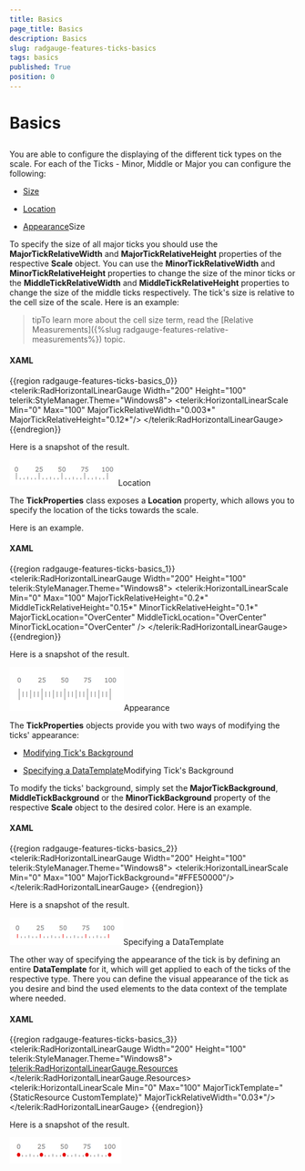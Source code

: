 ```yaml
---
title: Basics
page_title: Basics
description: Basics
slug: radgauge-features-ticks-basics
tags: basics
published: True
position: 0
---
```


# Basics



## 

You are able to configure the displaying of the different tick types on the scale. For each of the Ticks - Minor, Middle or Major you can configure the following:

* [Size](#Size)

* [Location](#Location)

* [Appearance](#Appearance)Size

To specify the size of all major ticks you should use the __MajorTickRelativeWidth__ and __MajorTickRelativeHeight__ properties of the respective __Scale__ object. 
        You can use the __MinorTickRelativeWidth__ and __MinorTickRelativeHeight__ properties to change the size of the minor ticks or the __MiddleTickRelativeWidth__ and __MiddleTickRelativeHeight__ properties to change the size of the middle ticks respectively.
        The tick's size is relative to the cell size of the scale.
        Here is an example:

>tipTo learn more about the cell size term, read the [Relative Measurements]({%slug radgauge-features-relative-measurements%}) topic.

#### __XAML__

{{region radgauge-features-ticks-basics_0}}
	<telerik:RadHorizontalLinearGauge Width="200" Height="100" telerik:StyleManager.Theme="Windows8">
	    <telerik:HorizontalLinearScale Min="0" Max="100"
	                         MajorTickRelativeWidth="0.003*"
	                         MajorTickRelativeHeight="0.12*"/>
	</telerik:RadHorizontalLinearGauge> 
	{{endregion}}



Here is a snapshot of the result.

![](images/RadGauge_Features_Ticks_Size_01.png)Location

The __TickProperties__ class exposes a __Location__ property, which allows you to specify the location of the ticks towards the scale.

Here is an example.

#### __XAML__

{{region radgauge-features-ticks-basics_1}}
	<telerik:RadHorizontalLinearGauge Width="200" Height="100" telerik:StyleManager.Theme="Windows8">
	    <telerik:HorizontalLinearScale Min="0" Max="100"
	                         MajorTickRelativeHeight="0.2*"
	                         MiddleTickRelativeHeight="0.15*"
	                         MinorTickRelativeHeight="0.1*"
	                         MajorTickLocation="OverCenter"
	                         MiddleTickLocation="OverCenter"
	                         MinorTickLocation="OverCenter" />
	</telerik:RadHorizontalLinearGauge> 
	{{endregion}}



Here is a snapshot of the result.

![](images/RadGauge_Features_Ticks_Location_01.png)Appearance

The __TickProperties__ objects provide you with two ways of modifying the ticks' appearance:

* [Modifying Tick's Background](#Modifying_Ticks_Background)

* [Specifying a DataTemplate](#Specifying_a_DataTemplate)Modifying Tick's Background

To modify the ticks' background, simply set the __MajorTickBackground__, __MiddleTickBackground__ or the __MinorTickBackground__ property of the respective __Scale__ object to the desired color. Here is an example.

#### __XAML__

{{region radgauge-features-ticks-basics_2}}
	<telerik:RadHorizontalLinearGauge Width="200" Height="100" telerik:StyleManager.Theme="Windows8">
	    <telerik:HorizontalLinearScale Min="0" Max="100" 
	                         MajorTickBackground="#FFE50000"/>
	</telerik:RadHorizontalLinearGauge> 
	{{endregion}}



Here is a snapshot of the result.

![](images/RadGauge_Features_Ticks_Appearance_01.png)Specifying a DataTemplate

The other way of specifying the appearance of the tick is by defining an entire __DataTemplate__ for it, 
        which will get applied to each of the ticks of the respective type. There you can define the visual appearance of the tick as you desire 
        and bind the used elements to the data context of the template where needed.
        

#### __XAML__

{{region radgauge-features-ticks-basics_3}}
	<telerik:RadHorizontalLinearGauge Width="200" Height="100" telerik:StyleManager.Theme="Windows8">
	    <telerik:RadHorizontalLinearGauge.Resources>
	        <DataTemplate x:Key="CustomTemplate">
	            <Ellipse Fill="#FFE50000"
	                     HorizontalAlignment="Stretch"
	                     VerticalAlignment="Stretch" />
	        </DataTemplate>
	    </telerik:RadHorizontalLinearGauge.Resources>
	    <telerik:HorizontalLinearScale Min="0" Max="100" 
	                         MajorTickTemplate="{StaticResource CustomTemplate}"
	                         MajorTickRelativeWidth="0.03*"/>
	</telerik:RadHorizontalLinearGauge>
	{{endregion}}



Here is a snapshot of the result.

![](images/RadGauge_Features_Ticks_Appearance_02.png)
